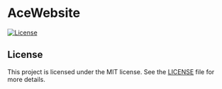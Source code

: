 # AceWebsite

[![License](https://img.shields.io/github/license/tate-media/AceWebsite)](https://github.com/tate-media/AceWebsite/blob/main/LICENSE)

## License

This project is licensed under the MIT license. See the [LICENSE](https://github.com/tate-media/AceWebsite/blob/main/LICENSE) file for more details.

